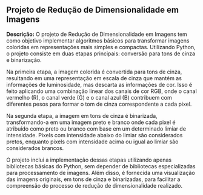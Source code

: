 ## **Projeto de Redução de Dimensionalidade em Imagens** 

**Descrição:**
O projeto de Redução de Dimensionalidade em Imagens tem como objetivo implementar algoritmos básicos para transformar imagens coloridas em representações mais simples e compactas. Utilizando Python, o projeto consiste em duas etapas principais: conversão para tons de cinza e binarização.

Na primeira etapa, a imagem colorida é convertida para tons de cinza, resultando em uma representação em escala de cinza que mantém as informações de luminosidade, mas descarta as informações de cor. Isso é feito aplicando uma combinação linear dos canais de cor RGB, onde o canal vermelho (R), o canal verde (G) e o canal azul (B) contribuem com diferentes pesos para formar o tom de cinza correspondente a cada pixel.

Na segunda etapa, a imagem em tons de cinza é binarizada, transformando-a em uma imagem preto e branco onde cada pixel é atribuído como preto ou branco com base em um determinado limiar de intensidade. Pixels com intensidade abaixo do limiar são considerados pretos, enquanto pixels com intensidade acima ou igual ao limiar são considerados brancos.

O projeto inclui a implementação dessas etapas utilizando apenas bibliotecas básicas do Python, sem depender de bibliotecas especializadas para processamento de imagens. Além disso, é fornecida uma visualização das imagens originais, em tons de cinza e binarizadas, para facilitar a compreensão do processo de redução de dimensionalidade realizado.